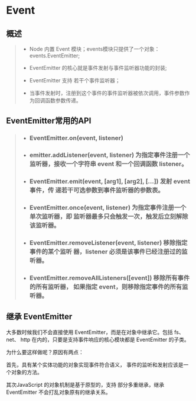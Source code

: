 # Event

## 概述
> * Node 内置 Event 模块；events模块只提供了一个对象：events.EventEmitter;
> * EventEmitter 的核心就是事件发射与事件监听器功能的封装;
>
> * EventEmitter 支持 若干个事件监听器；
> 
> * 当事件发射时，注册到这个事件的事件监听器被依次调用，事件参数作 为回调函数参数传递。

## EventEmitter常用的API
 
> * ### EventEmitter.on(event, listener)
> 
> * ### emitter.addListener(event, listener) 为指定事件注册一个监听器，接收一个字符串 event 和一个回调函数 listener。
> * ### EventEmitter.emit(event, [arg1], [arg2], [...]) 发射 event 事件，传 递若干可选参数到事件监听器的参数表。
> * ### EventEmitter.once(event, listener) 为指定事件注册一个单次监听器，即 监听器最多只会触发一次，触发后立刻解除该监听器。
> * ### EventEmitter.removeListener(event, listener) 移除指定事件的某个监听 器，listener 必须是该事件已经注册过的监听器。
> * ### EventEmitter.removeAllListeners([event]) 移除所有事件的所有监听器， 如果指定 event，则移除指定事件的所有监听器。

## 继承 EventEmitter
大多数时候我们不会直接使用 EventEmitter，而是在对象中继承它。包括 fs、net、 http 在内的，只要是支持事件响应的核心模块都是 EventEmitter 的子类。

为什么要这样做呢？原因有两点：

首先，具有某个实体功能的对象实现事件符合语义， 事件的监听和发射应该是一个对象的方法。

其次JavaScript 的对象机制是基于原型的，支持 部分多重继承，继承 EventEmitter 不会打乱对象原有的继承关系。

